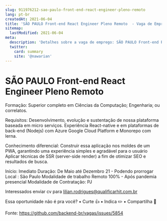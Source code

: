 ```yaml
---
slug: 911976212-sao-paulo-front-end-react-engineer-pleno-remoto
lang: pt-br
createdAt: 2021-06-04
title: 'SÃO PAULO Front-end React Engineer Pleno Remoto  - Vaga de Emprego'
sitemap:
  lastModified: 2021-06-04
meta:
  description: 'Detalhes sobre a vaga de emprego: SÃO PAULO Front-end React Engineer Pleno Remoto '
  twitter:
    card: summary
    site: '@nawarian'
---
```


# SÃO PAULO Front-end React Engineer Pleno Remoto 

Formação: Superior completo em Ciências da Computação; Engenharia; ou correlatos.


Requisitos: Desenvolvimento, evolução e sustentação de nossa plataforma baseada em micro serviços. Experiência React-native e em plataformas de back-end (Nodejs) com Azure Google Cloud Platform e Monorepo com lerna.

Conhecimento diferencial: Construir essa aplicação nos moldes de um PWA, garantindo uma experiência simples e agradável para o usuário Aplicar técnicas de SSR (server-side render) a fim de otimizar SEO e resultados de busca.

Início: Imediato 
Duração: De Maio até Dezembro 21 - Podendo prorrogar 
Local : São Paulo
Modalidade de trabalho Remoto 100% - Após pandemia presencial
Modalidade de Contratação: PJ 

Interessados enviar cv para lilian.rodrigues@qualificarhit.com.br

Essa oportunidade não é pra você?
▪️ Curte 👍
▪️ Indica ✏️
▪️ Compartilha 🤲


Fonte: https://github.com/backend-br/vagas/issues/5854